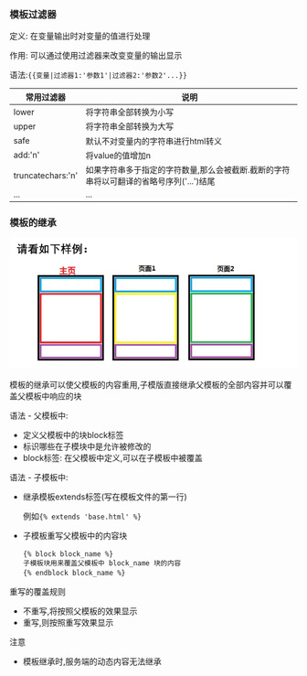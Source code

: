 ### 模板过滤器

定义: 在变量输出时对变量的值进行处理

作用: 可以通过使用过滤器来改变变量的输出显示

语法:`{{变量|过滤器1:'参数1'|过滤器2:'参数2'...}}`

| 常用过滤器        | 说明                                                         |
| ----------------- | ------------------------------------------------------------ |
| lower             | 将字符串全部转换为小写                                       |
| upper             | 将字符串全部转换为大写                                       |
| safe              | 默认不对变量内的字符串进行html转义                           |
| add:'n'           | 将value的值增加n                                             |
| truncatechars:'n' | 如果字符串多于指定的字符数量,那么会被截断.截断的字符串将以可翻译的省略号序列('...')结尾 |
| ...               | ...                                                          |



### 模板的继承

![](Img/4.png)	

模板的继承可以使父模板的内容重用,子模版直接继承父模板的全部内容并可以覆盖父模板中响应的块

语法 - 父模板中:

+   定义父模板中的块block标签
+   标识哪些在子模块中是允许被修改的
+   block标签: 在父模板中定义,可以在子模板中被覆盖

语法 - 子模板中:

+   继承模板extends标签(写在模板文件的第一行)

    例如`{% extends 'base.html' %}`

+   子模板重写父模板中的内容块

    ```html
    {% block block_name %}
    子模板块用来覆盖父模板中 block_name 块的内容
    {% endblock block_name %}
    ```

重写的覆盖规则

+   不重写,将按照父模板的效果显示
+   重写,则按照重写效果显示

注意

+   模板继承时,服务端的动态内容无法继承